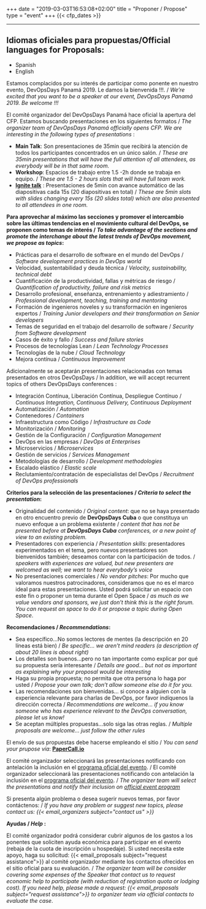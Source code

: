 +++
date = "2019-03-03T16:53:08+02:00"
title = "Proponer / Propose"
type = "event"
+++
  {{< cfp_dates >}}

<hr>

## Idiomas oficiales para propuestas/Official languages for Proposals: 
  - Spanish
  - English
  
Estamos complacidos por su interés de participar como ponente en nuestro evento, DevOpsDays Panamá 2019. Le damos la bienvenida !!!. / *We’re excited that you want to be a speaker at our event, DevOpsDays Panamá 2019. Be welcome !!!*

El comité organizador del DevOpsDays Panamá hace oficial la apertura del CFP. Estamos buscando presentaciones en los siguientes formatos / *The organizer team of DevOpsDays Panamá officially opens CFP. We are interesting in the following types of presentations* :

  - **Main Talk**: Son presentaciones de 35min que recibirá la atención de todos los participantes concentrados en un único salón. /  *These are 35min presentations that will have the full attention of all attendees, as everybody will be in that same room.*
  - **Workshop**: Espacios de trabajo entre 1.5 -2h donde se trabaja en equipo. / *These are 1.5 - 2 hours slots that will have full team work.*
  - **<a href="http://igniteshow.com/">Ignite talk</a>** : Presentaciones de 5min con avance automático de las diapositivas cada 15s (20 diapositivas en total) / *These are 5min slots with slides changing every 15s (20 slides total) which are also presented to all attendees in one room.*

**Para aprovechar al máximo las secciones y promover el intercambio sobre las últimas tendencias en el movimiento cultural del DevOps, se proponen como temas de interés / *To take advantage of the sections and promote the interchange about the latest trends of DevOps movement, we propose as topics*:**

  - Prácticas para el desarrollo de software en el mundo del DevOps / *Software development practices in DevOps world*
  - Velocidad, sustentabilidad y deuda técnica / *Velocity, sustainability, technical debt*
  - Cuantificación de la productividad, fallas y métricas de riesgo / *Quantification of productivity, failure and risk metrics*
  - Desarrollo profesional, enseñanza, entrenamiento y adiestramiento / *Professional development, teaching, training and mentoring*
  - Formación de ingenieros noveles y su transformación en ingenieros expertos / *Training Junior developers and their transformation on Senior developers*
  - Temas de seguridad en el trabajo del desarrollo de software / *Security from Software development*
  - Casos de éxito y fallo / *Success and failure stories*
  - Procesos de tecnologías Lean / *Lean Technology Processes*
  - Tecnologías de la nube / *Cloud Technology*
  - Mejora contínua / *Continuous Improvement*

Adicionalmente se aceptarán presentaciones relacionadas con temas presentados en otros DevOpsDays / In addition, we will accept recurrent topics of others DevOpsDays conferences :

  - Integración Contínua, Liberación Contínua, Despliegue Contínuo / *Continuous Integration, Continuous Delivery, Continuous Deployment*
  - Automatización / *Automation*
  - Contenedores / *Containers*
  - Infraestructura como Código / *Infrastructure as Code* 
  - Monitorización / *Monitoring*
  - Gestión de la Configuración / *Configuration Management*
  - DevOps en las empresas / *DevOps at Enterprises*
  - Microservicios / *Microservices*
  - Gestión de servicios / *Services Management*
  - Metodologías de desarrollo / *Development methodologies*
  - Escalado elástico / *Elastic scale*
  - Reclutamiento/contratación de especialistas del DevOps / *Recruitment of DevOps professionals*

**Criterios para la selección de las presentaciones / *Criteria to select the presentation*:**

  - Originalidad del contenido / *Original content*: que no se haya presentado en otro encuentro previo de **DevOpsDays Cuba** o que constituya un nuevo enfoque a un problema existente / <i>content that has not be presented before at **DevOpsDays Cuba** conferences, or a new point of view to an existing problem.</i>
  - Presentadores con experiencia / *Presentation skills*: presentadores experimentados en el tema, pero nuevos presentadores son bienvenidos también; deseamos contar con la participación de todos. / *speakers with experiences are valued, but new presenters are welcomed as well; we want to hear everybody’s voice*
  - No presentaciones comerciales / *No vendor pitches*:  Por mucho que valoramos nuestros patrocinadores, consideramos que no es el marco ideal para estas presentaciones. Usted podrá solicitar un espacio con este fin o proponer un tema durante el Open Space / *as much as we value vendors and sponsors, we just don’t think this is the right forum. You can request an space to do it or propose a topic during Open Space*.

**Recomendaciones / *Recommendations*:**

  - Sea específico...No somos lectores de mentes (la descripción en 20 líneas está bien) / *Be specific… we aren’t mind readers (a description of about 20 lines is about right)*
  - Los detalles son buenos...pero no tan importante como explicar por qué su propuesta sería interesante / *Details are good… but not as important as explaining why your proposal would be interesting*
  - Haga su propia propuesta; no permita que otra persona lo haga por usted / *Propose your own talk; don’t allow someone else do it for you.*
  - Las recomendaciones son bienvenidas... si conoce a alguien con la experiencia relevante para charlas de DevOps, por favor indíquenos la dirección correcta / *Recommendations are welcome… if you know someone who has experience relevant to the DevOps conversation, please let us know!*
  - Se aceptan múltiples propuestas...solo siga las otras reglas. / *Multiple proposals are welcome… just follow the other rules*


El envío de sus propuestas debe hacerse empleando el sitio / *You can send your prupose vía*: **[PaperCall.io](https://www.papercall.io/dodpan19)** 

El comité organizador seleccionará las presentaciones notificando con antelación la inclusión en el [programa oficial del evento](https://www.devopsdays.org/events/2019-panama/program/). / El comité organizador seleccionará las presentaciones notificando con antelación la inclusión en el [programa oficial del evento](https://www.devopsdays.org/events/2017-cuba/program/). / *The organizer team will select the presentations and notify their inclusion on [official event program](https://www.devopsdays.org/events/2019-panama/program/)*

Si presenta algún problema o desea sugerir nuevos temas, por favor contáctenos: / *If you have any problem or suggest new topics, please contact us: {{< email_organizers subject="contact us" >}}*

**Ayudas / *Help* :**

El comité organizador podrá considerar cubrir algunos de los gastos a los ponentes que soliciten ayuda económica para participar en el evento (rebaja de la cuota de inscripción u hospedaje). Si usted necesita este apoyo, haga su solicitud: {{< email_proposals subject="request assistance">}} al comité organizador mediante los contactos ofrecidos en el sitio oficial para su evaluación. / *The organizer team will be consider covering  some expenses of the Speaker that contact us to request economic help to participate (with reduction of registration quota or lodging cost). If you need help, please made a request: {{< email_proposals subject="request assistance">}} to organizer team via official contacts to evaluate the case*.
